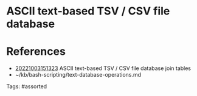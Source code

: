 # ASCII text-based TSV / CSV file database

# References
- [20221003151323](/zet/20221003151323/) ASCII text-based TSV / CSV file database join tables
- ~/kb/bash-scripting/text-database-operations.md

Tags:
    #assorted

